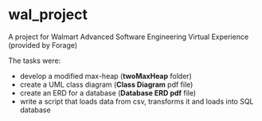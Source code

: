 # wal_project
A project for Walmart Advanced Software Engineering Virtual Experience (provided by Forage)

The tasks were:

- develop a modified max-heap (**twoMaxHeap** folder)
- create a UML class diagram (**Class Diagram** pdf file)
- create an ERD for a database (**Database ERD pdf** file)
- write a script that loads data from csv, transforms it and loads into SQL database